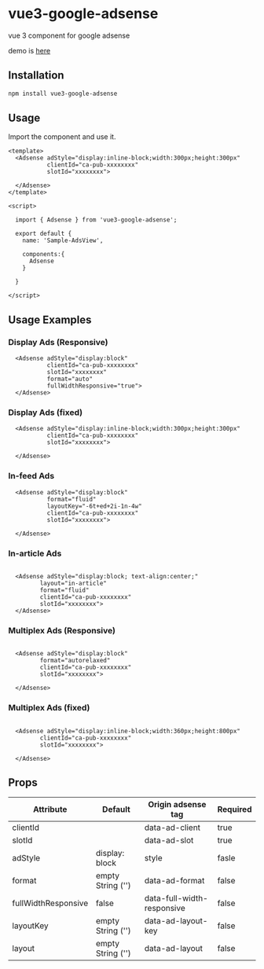 # vue3-google-adsense

vue 3 component for google adsense

demo is [here](https://kmapshot.com)

## Installation

```bash
npm install vue3-google-adsense
```


## Usage

Import the component and use it.

```vue
<template>
  <Adsense adStyle="display:inline-block;width:300px;height:300px"
           clientId="ca-pub-xxxxxxxx"
           slotId="xxxxxxxx">
    
  </Adsense>
</template>

<script>
  
  import { Adsense } from 'vue3-google-adsense';

  export default {
    name: 'Sample-AdsView',
    
    components:{
      Adsense
    }
    
  }

</script>
```


## Usage Examples

### Display Ads (Responsive)

```vue
  <Adsense adStyle="display:block"
           clientId="ca-pub-xxxxxxxx"
           slotId="xxxxxxxx"
           format="auto"
           fullWidthResponsive="true">
  </Adsense>
```

### Display Ads (fixed)

```vue
  <Adsense adStyle="display:inline-block;width:300px;height:300px"
           clientId="ca-pub-xxxxxxxx"
           slotId="xxxxxxxx">
    
  </Adsense>
```


### In-feed Ads

```vue
  <Adsense adStyle="display:block"
           format="fluid"
           layoutKey="-6t+ed+2i-1n-4w"
           clientId="ca-pub-xxxxxxxx"
           slotId="xxxxxxxx">

  </Adsense>
```

### In-article Ads

```vue

  <Adsense adStyle="display:block; text-align:center;"
         layout="in-article"
         format="fluid"
         clientId="ca-pub-xxxxxxxx"
         slotId="xxxxxxxx">
  </Adsense>
```

### Multiplex Ads (Responsive)
```vue

  <Adsense adStyle="display:block"
         format="autorelaxed"
         clientId="ca-pub-xxxxxxxx"
         slotId="xxxxxxxx">
      
  </Adsense>
```

### Multiplex Ads (fixed)
```vue

  <Adsense adStyle="display:inline-block;width:360px;height:800px"
         clientId="ca-pub-xxxxxxxx"
         slotId="xxxxxxxx">
      
  </Adsense>
```

## Props

| Attribute | Default            | Origin adsense tag         | Required |
|-----------|--------------------|----------------------------|----------|
| clientId    |                    | data-ad-client             | true     |
| slotId      |                    | data-ad-slot               | true     |
| adStyle   | display: block     | style                      | fasle    |
| format    | empty String ('')  | data-ad-format             | false    |
| fullWidthResponsive    | false              | data-full-width-responsive | false    |
| layoutKey    | empty String ('')  | data-ad-layout-key         | false    |
|layout| empty String ('')  | data-ad-layout                           | false    |
